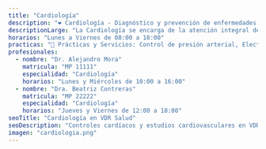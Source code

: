 ```yaml
---
title: "Cardiología"
description: "❤️ Cardiología - Diagnóstico y prevención de enfermedades cardiovasculares."
descriptionLarge: "La Cardiología se encarga de la atención integral del sistema cardiovascular. En VDR Salud brindamos control y seguimiento de factores de riesgo como hipertensión, colesterol, diabetes y antecedentes familiares. Se realizan estudios de diagnósticos y acompañamiento médico para una vida saludable."
horarios: "Lunes a Viernes de 08:00 a 18:00"
practicas: "📌 Prácticas y Servicios: Control de presión arterial, Electrocardiograma, Ecocardiograma, Control de dislipemias, Evaluación de arritmias, Seguimiento de pacientes con enfermedades cardíacas previas."
profesionales:
  - nombre: "Dr. Alejandro Mora"
    matricula: "MP 11111"
    especialidad: "Cardiología"
    horarios: "Lunes y Miércoles de 10:00 a 16:00"
  - nombre: "Dra. Beatriz Contreras"
    matricula: "MP 22222"
    especialidad: "Cardiología"
    horarios: "Jueves y Viernes de 12:00 a 18:00"
seoTitle: "Cardiología en VDR Salud"
seoDescription: "Controles cardíacos y estudios cardiovasculares en VDR Salud."
imagen: "cardiologia.png"
---
```

